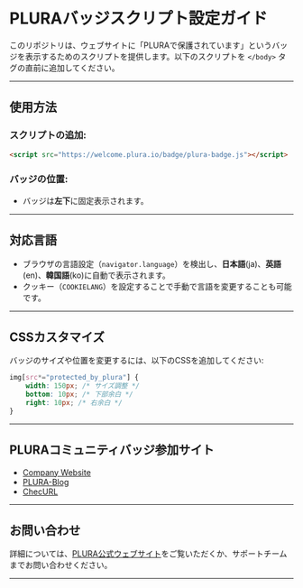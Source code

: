 # PLURAバッジスクリプト設定ガイド

このリポジトリは、ウェブサイトに「PLURAで保護されています」というバッジを表示するためのスクリプトを提供します。以下のスクリプトを `</body>` タグの直前に追加してください。

---

## **使用方法**

### スクリプトの追加:
```html
<script src="https://welcome.plura.io/badge/plura-badge.js"></script>
```

### バッジの位置:
- バッジは**左下**に固定表示されます。

---

## **対応言語**
- ブラウザの言語設定（`navigator.language`）を検出し、**日本語**(ja)、**英語**(en)、**韓国語**(ko)に自動で表示されます。
- クッキー（`COOKIELANG`）を設定することで手動で言語を変更することも可能です。

---

## **CSSカスタマイズ**
バッジのサイズや位置を変更するには、以下のCSSを追加してください:
```css
img[src*="protected_by_plura"] {
    width: 150px; /* サイズ調整 */
    bottom: 10px; /* 下部余白 */
    right: 10px; /* 右余白 */
}
```

---

## **PLURAコミュニティバッジ参加サイト**
- [Company Website](https://w.qubitsec.com/ja)
- [PLURA-Blog](https://newblog.plura.io)
- [ChecURL](https://checurl.site)

---

## **お問い合わせ**
詳細については、[PLURA公式ウェブサイト](https://www.plura.io)をご覧いただくか、サポートチームまでお問い合わせください。

---
